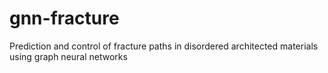 # gnn-fracture
Prediction and control of fracture paths in disordered architected materials using graph neural networks
